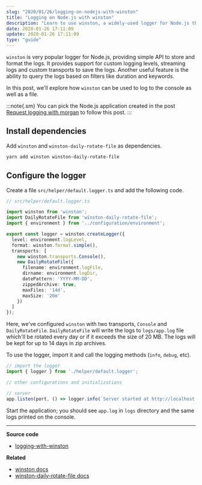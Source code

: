 ```yaml
---
slug: "2020/01/26/logging-on-nodejs-with-winston"
title: "Logging on Node.js with winston"
description: "Learn to use winston, a widely-used logger for Node.js that supports custom log levels, log streaming, and custom transports. Explore how to format and store logs both to the console and a file."
date: 2020-01-26 17:11:09
update: 2020-01-26 17:11:09
type: "guide"
---
```


`winston` is very popular logger for Node.js, providing simple API to store and format the logs. It provides support for custom logging levels, streaming logs and custom transports to save the logs. Another useful feature is the ability to query the logs based on filters like duration and keywords.

In this post, we'll explore how `winston` can be used to log to the console as well as a file.

:::note{.sm}
You can pick the Node.js application created in the post [Request logging with morgan](/post/2019/08/13/request-logging-with-morgan/) to follow this post.
:::

## Install dependencies

Add `winston` and `winston-daily-rotate-file` as dependencies.

```sh
yarn add winston winston-daily-rotate-file
```

## Configure the logger

Create a file `src/helper/default.logger.ts` and add the following code.

```typescript
// src/helper/default.logger.ts

import winston from 'winston';
import DailyRotateFile from 'winston-daily-rotate-file';
import { environment } from '../configuration/environment';

export const logger = winston.createLogger({
  level: environment.logLevel,
  format: winston.format.simple(),
  transports: [
    new winston.transports.Console(),
    new DailyRotateFile({
      filename: environment.logFile,
      dirname: environment.logDir,
      datePattern: 'YYYY-MM-DD',
      zippedArchive: true,
      maxFiles: '14d',
      maxSize: '20m'
    })
  ]
});
```

Here, we've configured `winston` with two transports, `Console` and `DailyRotateFile`. `DailyRotateFile` will write the logs to `logs/app.log` file which'll be rotated every day or if it exceeds the size of 20 MB. The logs will be kept for up to 14 days in zip archives.

To use the logger, import it and call the logging methods (`info`, `debug`, etc).

```typescript
// import the logger
import { logger } from './helper/default.logger';

// other configurations and initializations 

// server
app.listen(port, () => logger.info(`Server started at http://localhost:${port}`));
```

Start the application; you should see `app.log` in `logs` directory and the same logs printed on the console.

---

**Source code**

- [logging-with-winston](https://github.com/Microflash/guides/tree/main/nodejs/logging-with-winston)

**Related**

- [winston docs](https://github.com/winstonjs/winston)
- [winston-daily-rotate-file docs](https://github.com/winstonjs/winston-daily-rotate-file)
